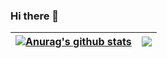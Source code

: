 ### Hi there 👋

| <a href="https://github.com/anuraghazra/github-readme-stats"><img align="center" src="https://github-readme-stats.vercel.app/api?username=stray-code&show_icons=true&include_all_commits=true&hide_border=true" alt="Anurag's github stats" /></a> | <a href="https://github.com/stray-code/github-readme-stats"><img align="center" src="https://github-readme-stats.vercel.app/api/top-langs/?username=stray-code&layout=compact&hide_border=true" /></a> |
| --- | --- |


<!--
**stray-code/stray-code** is a ✨ _special_ ✨ repository because its `README.md` (this file) appears on your GitHub profile.

Here are some ideas to get you started:

- 🔭 I’m currently working on ...
- 🌱 I’m currently learning ...
- 👯 I’m looking to collaborate on ...
- 🤔 I’m looking for help with ...
- 💬 Ask me about ...
- 📫 How to reach me: ...
- 😄 Pronouns: ...
- ⚡ Fun fact: ...
-->

